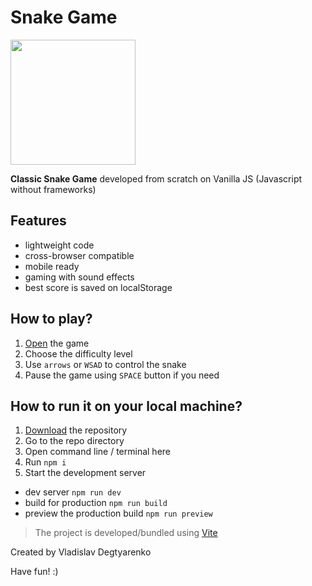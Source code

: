 # Snake Game
<img src="https://user-images.githubusercontent.com/62521930/181846067-8feb68d5-bdd5-4d59-b613-6fbe3e5a8dc0.png" width="200px"/>

**Classic Snake Game** developed from scratch on Vanilla JS (Javascript without frameworks)


## Features

- lightweight code
- cross-browser compatible
- mobile ready
- gaming with sound effects
- best score is saved on localStorage


## How to play?

1. [Open](https://vladislavdegtyarenko.github.io/snake-game-js/) the game
2. Choose the difficulty level
3. Use `arrows` or `WSAD` to control the snake
4. Pause the game using `SPACE` button if you need


## How to run it on your local machine?

1. [Download](https://github.com/VladislavDegtyarenko/snake-game-js/archive/refs/heads/main.zip) the repository
2. Go to the repo directory
3. Open command line / terminal here
4. Run `npm i`
5. Start the development server
  - dev server `npm run dev`
  - build for production `npm run build`
  - preview the production build `npm run preview`
  
> The project is developed/bundled using [Vite](https://vitejs.dev/)


Created by Vladislav Degtyarenko

Have fun! :)
